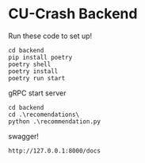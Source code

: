 # CU-Crash Backend

Run these code to set up!

```
cd backend
pip install poetry
poetry shell
poetry install
poetry run start
```

gRPC start server
```
cd backend
cd .\recomendations\
python .\recommendation.py
```

swagger!

```
http://127.0.0.1:8000/docs
```



